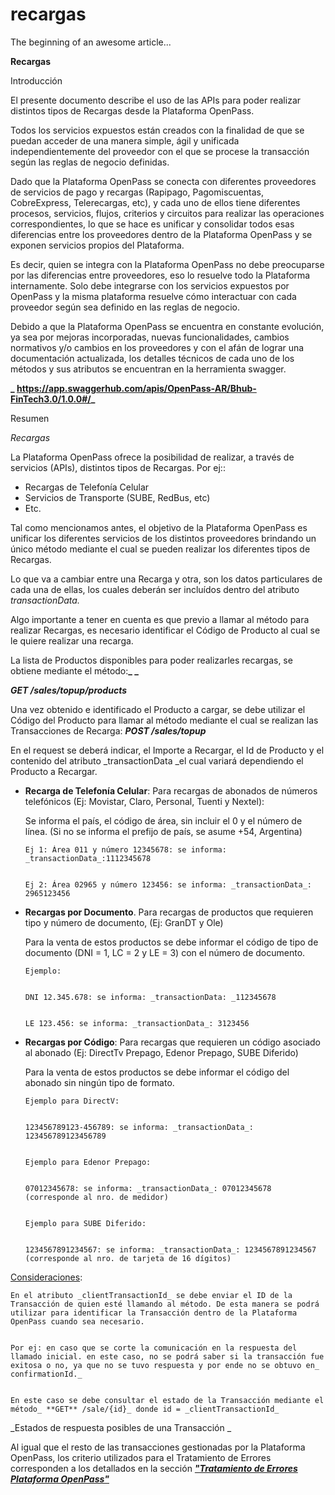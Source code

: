# recargas

The beginning of an awesome article...
<!-- Output copied to clipboard! -->

<!-----
NEW: Check the "Suppress top comment" option to remove this info from the output.

Conversion time: 1.308 seconds.


Using this Markdown file:

1. Paste this output into your source file.
2. See the notes and action items below regarding this conversion run.
3. Check the rendered output (headings, lists, code blocks, tables) for proper
   formatting and use a linkchecker before you publish this page.

Conversion notes:

* Docs to Markdown version 1.0β29
* Wed Dec 30 2020 04:11:04 GMT-0800 (PST)
* Source doc: Proceso - Recargas (v1.0)
----->


**Recargas**

Introducción

 

El presente documento describe el uso de las APIs para poder realizar distintos tipos de Recargas desde la Plataforma OpenPass. 

Todos los servicios expuestos están creados con la finalidad de que se puedan acceder de una manera simple, ágil y unificada independientemente del proveedor con el que se procese la transacción según las reglas de negocio definidas. 

Dado que la Plataforma OpenPass se conecta con diferentes proveedores de servicios de pago y recargas (Rapipago, Pagomiscuentas, CobreExpress, Telerecargas, etc), y cada uno de ellos tiene diferentes procesos, servicios, flujos, criterios y circuitos para realizar las operaciones correspondientes, lo que se hace es unificar y consolidar todos esas diferencias entre los proveedores dentro de la Plataforma OpenPass y se exponen servicios propios del Plataforma. 

Es decir, quien se integra con la Plataforma OpenPass no debe preocuparse por las diferencias entre proveedores, eso lo resuelve todo la Plataforma internamente. Solo debe integrarse con los servicios expuestos por OpenPass y la misma plataforma resuelve cómo interactuar con cada proveedor según sea definido en las reglas de negocio.

Debido a que la Plataforma OpenPass se encuentra en constante evolución, ya sea por mejoras incorporadas, nuevas funcionalidades, cambios normativos y/o cambios en los proveedores y con el afán de lograr una documentación actualizada, los detalles técnicos de cada uno de los métodos y sus atributos se encuentran en la herramienta swagger.

 

**_ https://app.swaggerhub.com/apis/OpenPass-AR/Bhub-FinTech3.0/1.0.0#/_**

 



Resumen

 

_Recargas_

 

La Plataforma OpenPass ofrece la posibilidad de realizar, a través de servicios (APIs), distintos tipos de Recargas. Por ej::

 



*   Recargas de Telefonía Celular
*   Servicios de Transporte (SUBE, RedBus, etc)
*   Etc.

 

Tal como mencionamos antes, el objetivo de la Plataforma OpenPass es unificar los diferentes servicios de los distintos proveedores brindando un único método mediante el cual se pueden realizar los diferentes tipos de Recargas.

Lo que va a cambiar entre una Recarga y otra, son los datos particulares de cada una de ellas, los cuales deberán ser incluídos dentro del atributo _transactionData._

Algo importante a tener en cuenta es que previo a llamar al método para realizar Recargas, es necesario identificar el Código de Producto al cual se le quiere realizar una recarga.

La lista de Productos disponibles para poder realizarles recargas, se obtiene mediante el método:**_ _**

**_GET /sales/topup/products_**

Una vez obtenido e identificado el Producto a cargar, se debe utilizar el Código del Producto para llamar al método mediante el cual se realizan las Transacciones de Recarga: **_POST /sales/topup_**

En el request se deberá indicar, el Importe a Recargar, el Id de Producto y el contenido del atributo _transactionData _el cual variará dependiendo el Producto a Recargar.



*   **Recarga de Telefonía Celular**: Para recargas de abonados de números telefónicos (Ej: Movistar, Claro, Personal, Tuenti y Nextel): 

    Se informa el país, el código de área, sin incluir el 0 y el número de línea. (Si no se informa el prefijo de país, se asume +54, Argentina) 


        Ej 1: Área 011 y número 12345678: se informa: _transactionData_:1112345678 


        Ej 2: Área 02965 y número 123456: se informa: _transactionData_: 2965123456 


    

*   **Recargas por Documento**. Para recargas de productos que requieren tipo y número de documento, (Ej: GranDT y Ole) 

    Para la venta de estos productos se debe informar el código de tipo de documento (DNI = 1, LC = 2 y LE = 3) con el número de documento. 


        Ejemplo: 


        DNI 12.345.678: se informa: _transactionData: _112345678 


        LE 123.456: se informa: _transactionData_: 3123456 

*   **Recargas por Código**:  Para recargas que requieren un código asociado al abonado (Ej: DirectTv Prepago, Edenor Prepago, SUBE Diferido) 

    Para la venta de estos productos se debe informar el código del abonado sin ningún tipo de formato. 


        Ejemplo para DirectV: 


        123456789123-456789: se informa: _transactionData_: 123456789123456789 


        Ejemplo para Edenor Prepago: 


        07012345678: se informa: _transactionData_: 07012345678 (corresponde al nro. de medidor) 


        Ejemplo para SUBE Diferido: 


        1234567891234567: se informa: _transactionData_: 1234567891234567 (corresponde al nro. de tarjeta de 16 dígitos) 


 <span style="text-decoration:underline;">Consideraciones</span>:


    En el atributo _clientTransactionId_ se debe enviar el ID de la Transacción de quien esté llamando al método. De esta manera se podrá utilizar para identificar la Transacción dentro de la Plataforma OpenPass cuando sea necesario. 


    Por ej: en caso que se corte la comunicación en la respuesta del llamado inicial. en este caso, no se podrá saber si la transacción fue exitosa o no, ya que no se tuvo respuesta y por ende no se obtuvo en_ confirmationId._


    En este caso se debe consultar el estado de la Transacción mediante el método_ **GET** /sale/{id}_ donde id = _clientTransactionId_

 

_Estados de respuesta posibles de una Transacción _

Al igual que el resto de las transacciones gestionadas por la Plataforma OpenPass, los criterio utilizados para el Tratamiento de Errores corresponden a los detallados en la sección **_<span style="text-decoration:underline;">"Tratamiento de Errores Plataforma OpenPass"</span>_**
